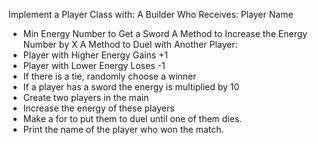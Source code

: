 Implement a Player Class with: 
A Builder Who Receives: 
Player Name 
- Min Energy Number to Get a Sword 
A Method to Increase the Energy Number by X 
A Method to Duel with Another Player: 
- Player with Higher Energy Gains +1
- Player with Lower Energy Loses -1
- If there is a tie, randomly choose a winner
- If a player has a sword the energy is multiplied by 10
- Create two players in the main
- Increase the energy of these players
- Make a for to put them to duel until one of them dies.
- Print the name of the player who won the match.
